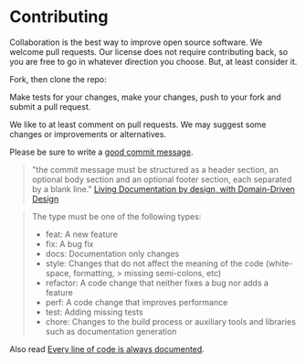 Contributing
============
Collaboration is the best way to improve open source software. We welcome pull requests. Our license does not require contributing back, so you are free to go in whatever direction you choose. But, at least consider it.

Fork, then clone the repo:

Make tests for your changes, make your changes, push to your fork and submit a pull request.

We like to at least comment on pull requests. We may suggest some changes or improvements or alternatives.

Please be sure to write a [good commit message][commit].

[commit]: http://tbaggery.com/2008/04/19/a-note-about-git-commit-messages.html

> "the commit message must be structured as a header section, an optional body section and an optional footer section, each separated by a blank line." [Living Documentation by design, with Domain-Driven Design](https://leanpub.com/livingdocumentation)



> The type must be one of the following types:
> * feat: A new feature
> * fix: A bug fix
> * docs: Documentation only changes
> * style: Changes that do not affect the meaning of the code (white-space, formatting, > missing semi-colons, etc)
> * refactor: A code change that neither fixes a bug nor adds a feature
> * perf: A code change that improves performance
> * test: Adding missing tests
> * chore: Changes to the build process or auxiliary tools and libraries such as  documentation generation

Also read [Every line of code is always documented](https://mislav.net/2014/02/hidden-documentation/).
